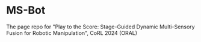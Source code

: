 # MS-Bot
The page repo for "Play to the Score: Stage-Guided Dynamic Multi-Sensory Fusion for Robotic Manipulation", CoRL 2024 (ORAL)
